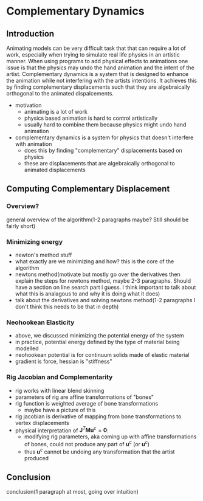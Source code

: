 # Complementary Dynamics

## Introduction
Animating models can be very difficult task that that can require a lot of work, especially when trying to simulate real life physics in an artistic manner. When using programs to add physical effects to animations one issue is that the physics may undo the hand animation and the intent of the artist. Complementary dynamics is a system that is designed to enhance the animation while not interfering with the artists intentions. It achieves this by finding complementary displacements such that they are algebraically orthogonal to the animated dispalcements.
- motivation
  - animating is a lot of work
  - physics based animation is hard to control artistically
  - usually hard to combine them because physics might undo hand animation
- complementary dynamics is a system for physics that doesn't interfere with animation
  - does this by finding "complementary" displacements based on physics
  - these are displacements that are algebraically orthogonal to animated displacements

## Computing Complementary Displacement

### Overview?

general overview of the algorithm(1-2 paragraphs maybe? Still should be fairly short)

### Minimizing energy

- newton's method stuff
- what exactly are we minimizing and how? this is the core of the algorithm
- newtons method(motivate but mostly go over the derivatives then explain the steps for newtons method, maybe 2-3 paragraphs. Should have a section on line search part i guess. I think important to talk about what this is analagous to and why it is doing what it does)
- talk about the derivatives and solving newtons method(1-2 paragraphs I don't think this needs to be that in depth)


### Neohookean Elasticity

- above, we discussed minimizing the potential energy of the system
- in practice, potential energy defined by the type of material being modelled
- neohookean potential is for continuum solids made of elastic material
- gradient is force, hessian is "stiffness"

### Rig Jacobian and Complementarity

- rig works with linear blend skinning
- parameters of rig are affine transformations of "bones"
- rig function is weighted average of bone transformations
  - maybe have a picture of this
- rig jacobian is derivative of mapping from bone transformations to vertex displacements
- physical interpretation of $\mathbf J^T \mathbf M \mathbf u^c = \mathbf 0$:
  - modifying rig parameters, aka coming up with affine transformations of bones, could not produce any part of $\mathbf u^c$ (or $\mathbf u^c$)
  - thus $\mathbf u^c$ cannot be undoing any transformation that the artist produced

## Conclusion

conclusion(1 paragraph at most, going over intuition)

